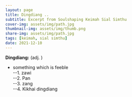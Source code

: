 ```yaml
---
layout: page
title: Dingdiang ..
subtitle: Excerpt from Soulshaping Keimah Sial Simthu
cover-img: assets/img/path.jpg
thumbnail-img: assets/img/thumb.png
share-img: assets/img/path.jpg
tags: [keimah, sial simthu]
date: 2021-12-10
---
```

**Dingdiang:** (adj. )
- something which is feeble  
  --1. zawi    
  --2. Pan   
  --3. zang   
  --4. Kikhai dingdiang  

